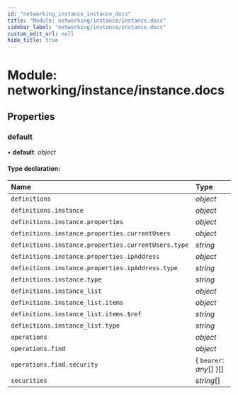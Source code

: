 ```yaml
---
id: "networking_instance_instance_docs"
title: "Module: networking/instance/instance.docs"
sidebar_label: "networking/instance/instance.docs"
custom_edit_url: null
hide_title: true
---
```


# Module: networking/instance/instance.docs

## Properties

### default

• **default**: *object*

#### Type declaration:

Name | Type |
:------ | :------ |
`definitions` | *object* |
`definitions.instance` | *object* |
`definitions.instance.properties` | *object* |
`definitions.instance.properties.currentUsers` | *object* |
`definitions.instance.properties.currentUsers.type` | *string* |
`definitions.instance.properties.ipAddress` | *object* |
`definitions.instance.properties.ipAddress.type` | *string* |
`definitions.instance.type` | *string* |
`definitions.instance_list` | *object* |
`definitions.instance_list.items` | *object* |
`definitions.instance_list.items.$ref` | *string* |
`definitions.instance_list.type` | *string* |
`operations` | *object* |
`operations.find` | *object* |
`operations.find.security` | { `bearer`: *any*[]  }[] |
`securities` | *string*[] |
